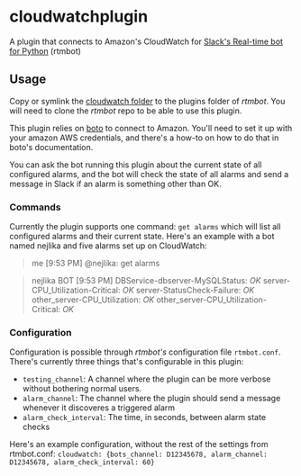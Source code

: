# cloudwatchplugin #
A plugin that connects to Amazon's CloudWatch for [Slack's Real-time bot for Python](https://github.com/slackhq/python-rtmbot) (rtmbot)

## Usage ##
Copy or symlink the [cloudwatch folder](cloudwatch) to the plugins folder of *rtmbot*. You will need to clone the *rtmbot* repo to be able to use this plugin.

This plugin relies on [boto](http://boto.readthedocs.org/en/latest/) to connect to Amazon. You'll need to set it up with your amazon AWS credentials, and there's a how-to on how to do that in boto's documentation.

You can ask the bot running this plugin about the current state of all configured alarms, and the bot will check the state of all alarms and send a message in Slack if an alarm is something other than OK.

### Commands ###
Currently the plugin supports one command: `get alarms` which will list all configured alarms and their current state. Here's an example with a bot named nejlika and five alarms set up on CloudWatch:

>me [9:53 PM] 
>@nejlika: get alarms

>nejlika BOT [9:53 PM] 
>DBService-dbserver-MySQLStatus: *OK*
>server-CPU_Utilization-Critical: *OK*
>server-StatusCheck-Failure: *OK*
>other_server-CPU_Utilization: *OK*
>other_server-CPU_Utilization-Critical: *OK*

### Configuration ###
Configuration is possible through *rtmbot's* configuration file `rtmbot.conf`. There's currently three things that's configurable in this plugin:

* `testing_channel`: A channel where the plugin can be more verbose without bothering normal users.
* `alarm_channel`: The channel where the plugin should send a message whenever it discoveres a triggered alarm
* `alarm_check_interval`: The time, in seconds, between alarm state checks

Here's an example configuration, without the rest of the settings from rtmbot.conf: `cloudwatch: {bots_channel: D12345678, alarm_channel: D12345678, alarm_check_interval: 60}`